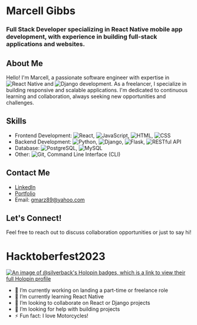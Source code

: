 # Marcell Gibbs
### Full Stack Developer specializing in React Native mobile app development, with experience in building full-stack applications and websites.

## About Me
Hello! I'm Marcell, a passionate software engineer with expertise in ![React Native](https://img.shields.io/badge/React_Native-61DAFB?style=for-the-badge&logo=react&logoColor=white) and ![Django](https://img.shields.io/badge/Django-092E20?style=for-the-badge&logo=django&logoColor=white) development. As a freelancer, I specialize in building responsive and scalable applications. I'm dedicated to continuous learning and collaboration, always seeking new opportunities and challenges.

## Skills
- Frontend Development: ![React](https://img.shields.io/badge/React-61DAFB?style=for-the-badge&logo=react&logoColor=white), ![JavaScript](https://img.shields.io/badge/JavaScript-F7DF1E?style=for-the-badge&logo=javascript&logoColor=black), ![HTML](https://img.shields.io/badge/HTML5-E34F26?style=for-the-badge&logo=html5&logoColor=white), ![CSS](https://img.shields.io/badge/CSS3-1572B6?style=for-the-badge&logo=css3&logoColor=white)
- Backend Development: ![Python](https://img.shields.io/badge/Python-3776AB?style=for-the-badge&logo=python&logoColor=white), ![Django](https://img.shields.io/badge/Django-092E20?style=for-the-badge&logo=django&logoColor=white), ![Flask](https://img.shields.io/badge/Flask-000000?style=for-the-badge&logo=flask&logoColor=white), ![RESTful API](https://img.shields.io/badge/RESTful_API-000000?style=for-the-badge&logo=rest&logoColor=white)
- Database: ![PostgreSQL](https://img.shields.io/badge/PostgreSQL-336791?style=for-the-badge&logo=postgresql&logoColor=white), ![MySQL](https://img.shields.io/badge/MySQL-4479A1?style=for-the-badge&logo=mysql&logoColor=white)
- Other: ![Git](https://img.shields.io/badge/Git-F05032?style=for-the-badge&logo=git&logoColor=white), Command Line Interface (CLI)

## Contact Me
- [LinkedIn](https://www.linkedin.com/in/marcellgibbs/)
- [Portfolio](https://www.marcellgibbs.me/)
- Email: gmarz89@yahoo.com

## Let's Connect!
Feel free to reach out to discuss collaboration opportunities or just to say hi!

# Hacktoberfest2023
[![An image of @silverback's Holopin badges, which is a link to view their full Holopin profile](https://holopin.me/silverback)](https://holopin.io/@silverback)

<!--
**0silverback0/0silverback0** is a ✨ _special_ ✨ repository because its `README.md` (this file) appears on your GitHub profile.

Here are some ideas to get you started:
-->

- 🔭 I’m currently working on landing a part-time or freelance role
- 🌱 I’m currently learning React Native
- 👯 I’m looking to collaborate on React or Django projects
- 🤔 I’m looking for help with building projects
- ⚡ Fun fact: I love Motorcycles!

